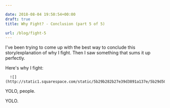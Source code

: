 ```yaml
---

date: 2018-08-04 19:50:54+00:00
draft: true
title: Why Fight? - Conclusion (part 5 of 5)

url: /blog/fight-5
---
```


I've been trying to come up with the best way to conclude this story/explanation of why I fight. Then I saw something that sums it up perfectly.

Here's why I fight:


  
      ![](http://static1.squarespace.com/static/5b29b282b27e39d3891a137e/5b29d50ac07b083624e43ad2/5b66029f70a6adef3beca81d/1533412012663/giphy.gif)

  



YOLO, people.

YOLO.
